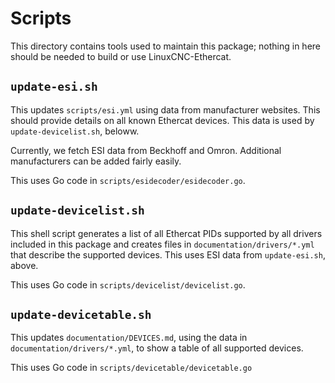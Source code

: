 # Scripts

This directory contains tools used to maintain this package; nothing
in here should be needed to build or use LinuxCNC-Ethercat.

## `update-esi.sh`

This updates `scripts/esi.yml` using data from manufacturer websites.
This should provide details on all known Ethercat devices.  This data
is used by `update-devicelist.sh`, beloww.

Currently, we fetch ESI data from Beckhoff and Omron.  Additional
manufacturers can be added fairly easily.

This uses Go code in `scripts/esidecoder/esidecoder.go`.

## `update-devicelist.sh`

This shell script generates a list of all Ethercat PIDs supported by
all drivers included in this package and creates files in
`documentation/drivers/*.yml` that describe the supported devices.
This uses ESI data from `update-esi.sh`, above.

This uses Go code in `scripts/devicelist/devicelist.go`.

## `update-devicetable.sh`

This updates `documentation/DEVICES.md`, using the data in
`documentation/drivers/*.yml`, to show a table of all supported
devices.

This uses Go code in `scripts/devicetable/devicetable.go`

